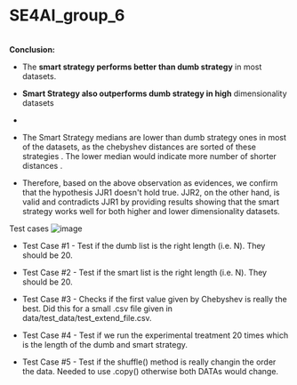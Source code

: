 # SE4AI_group_6

\
**Conclusion:**

-   The **smart strategy performs better than dumb strategy** in most datasets. 


-   **Smart Strategy also outperforms dumb strategy in high** dimensionality datasets

-  
-   The Smart Strategy medians are lower than dumb strategy ones in most of the datasets, as the chebyshev distances are sorted of these strategies . The lower median would indicate more number of shorter distances .
-   Therefore, based on the above observation as evidences, we confirm that the hypothesis JJR1 doesn't hold true. JJR2, on the other hand, is valid and contradicts JJR1 by providing results showing that the smart strategy works well for both higher and lower dimensionality datasets.


Test cases 
![image](https://github.com/user-attachments/assets/4e51f72e-3c92-4caf-949e-6457dd691bb7)

- Test Case #1 - Test if the dumb list is the right length (i.e. N). They should be 20. 

- Test Case #2 - Test if the smart list is the right length (i.e. N). They should be 20. 

- Test Case #3 - Checks if the first value given by Chebyshev is really the best. Did this for a small .csv file given in data/test_data/test_extend_file.csv.

- Test Case #4 - Test if we run the experimental treatment 20 times which is the length of the dumb and smart strategy.
  
- Test Case #5 - Test if the shuffle() method is really changin the order the data. Needed to use .copy() otherwise both DATAs would change. 
